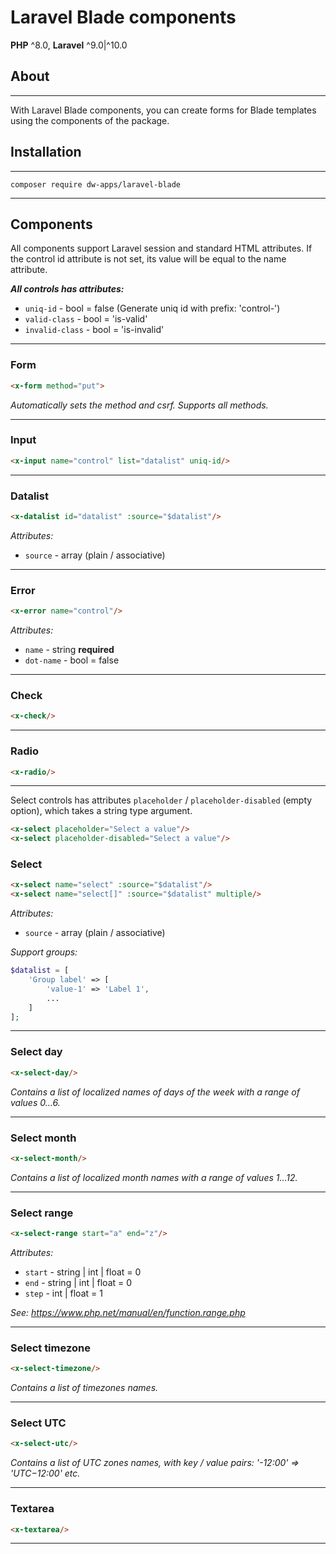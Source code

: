 # Laravel Blade components

**PHP** ^8.0, **Laravel** ^9.0|^10.0

## About

---

With Laravel Blade components, you can create forms for Blade templates using the components of the package.

## Installation

---

```injectablephp
composer require dw-apps/laravel-blade
```

---

## Components

All components support Laravel session and standard HTML attributes.
If the control id attribute is not set, its value will be equal to the name attribute.

***All controls has attributes:***
* `uniq-id` - bool = false (Generate uniq id with prefix: 'control-')
* `valid-class` - bool = 'is-valid' 
* `invalid-class` - bool = 'is-invalid'

---

### Form
```html
<x-form method="put">
``` 
_Automatically sets the method and csrf. Supports all methods._

---

### Input
```html
<x-input name="control" list="datalist" uniq-id/>
```

---

### Datalist

```html
<x-datalist id="datalist" :source="$datalist"/>
```
_Attributes:_
* `source` - array (plain / associative)

---

### Error

```html
<x-error name="control"/>
```

_Attributes:_
* `name` - string **required**
* `dot-name` - bool = false

---

### Check
```html
<x-check/>
```

---

### Radio
```html
<x-radio/>
```

---

Select controls has attributes `placeholder` / `placeholder-disabled` (empty option), which takes a string type argument.
```html
<x-select placeholder="Select a value"/>
<x-select placeholder-disabled="Select a value"/>
```

### Select
```html
<x-select name="select" :source="$datalist"/>
<x-select name="select[]" :source="$datalist" multiple/>
```
_Attributes:_

* `source` - array (plain / associative)

_Support groups:_ 
```php
$datalist = [
    'Group label' => [
        'value-1' => 'Label 1',
        ...
    ]
];
```

---

### Select day
```html
<x-select-day/>
```
_Contains a list of localized names of days of the week with a range of values 0...6._

---

### Select month
```html
<x-select-month/>
```
_Contains a list of localized month names with a range of values 1...12._

---

### Select range
```html
<x-select-range start="a" end="z"/>
```
_Attributes:_
* `start` - string | int | float = 0
* `end` - string | int | float = 0
* `step` - int | float = 1

_See: https://www.php.net/manual/en/function.range.php_

---

### Select timezone
```html
<x-select-timezone/>
```
_Contains a list of timezones names._

---

### Select UTC
```html
<x-select-utc/>
```
_Contains a list of UTC zones names, with key / value pairs: '-12:00' => 'UTC−12:00' etc._

---

### Textarea
```html
<x-textarea/>
```

---
